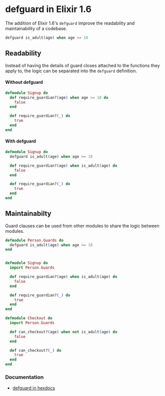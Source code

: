 # defguard in Elixir 1.6

The addition of Elixir 1.6's `defguard` improve the readability
and maintainability of a codebase.

```elixir
defguard is_adult(age) when age >= 18
```

## Readability

Instead of having the details of guard closes attached to the functions they apply to,
the logic can be separated into the `defguard` definition.


#### Without defguard

```elixir
defmodule Signup do
  def require_guardian?(age) when age >= 18 do
    false
  end

  def require_guardian?(_) do
    true
  end
end
```

#### With defguard

```elixir
defmodule Signup do
  defguard is_adult(age) when age >= 18

  def require_guardian?(age) when is_adult(age) do
    false
  end

  def require_guardian?(_) do
    true
  end
end
```

## Maintainabilty

Guard clauses can be used from other modules to share the logic between modules.

```elixir
defmodule Person.Guards do
  defguard is_adult(age) when age >= 18
end


defmodule Signup do
  import Person.Guards

  def require_guardian?(age) when is_adult(age) do
    false
  end

  def require_guardian?(_) do
    true
  end
end

defmodule Checkout do
  import Person.Guards

  def can_checkout?(age) when not is_adult(age) do
    false
  end

  def can_checkout?(_) do
    true
  end
end
```

### Documentation

* [defguard in hexdocs](https://hexdocs.pm/elixir/Kernel.html#defguard/1)
